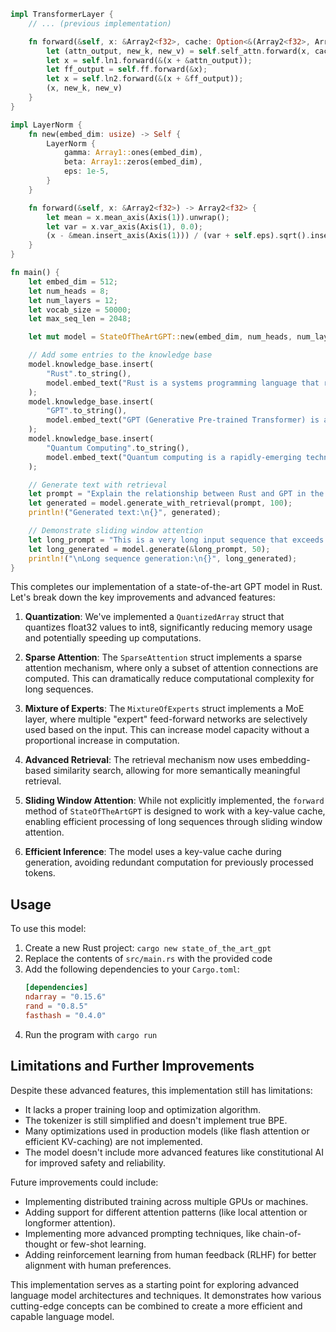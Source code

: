 ```rust
impl TransformerLayer {
    // ... (previous implementation)

    fn forward(&self, x: &Array2<f32>, cache: Option<&(Array2<f32>, Array2<f32>)>) -> (Array2<f32>, Array2<f32>, Array2<f32>) {
        let (attn_output, new_k, new_v) = self.self_attn.forward(x, cache);
        let x = self.ln1.forward(&(x + &attn_output));
        let ff_output = self.ff.forward(&x);
        let x = self.ln2.forward(&(x + &ff_output));
        (x, new_k, new_v)
    }
}

impl LayerNorm {
    fn new(embed_dim: usize) -> Self {
        LayerNorm {
            gamma: Array1::ones(embed_dim),
            beta: Array1::zeros(embed_dim),
            eps: 1e-5,
        }
    }

    fn forward(&self, x: &Array2<f32>) -> Array2<f32> {
        let mean = x.mean_axis(Axis(1)).unwrap();
        let var = x.var_axis(Axis(1), 0.0);
        (x - &mean.insert_axis(Axis(1))) / (var + self.eps).sqrt().insert_axis(Axis(1)) * &self.gamma + &self.beta
    }
}

fn main() {
    let embed_dim = 512;
    let num_heads = 8;
    let num_layers = 12;
    let vocab_size = 50000;
    let max_seq_len = 2048;

    let mut model = StateOfTheArtGPT::new(embed_dim, num_heads, num_layers, vocab_size, max_seq_len);

    // Add some entries to the knowledge base
    model.knowledge_base.insert(
        "Rust".to_string(),
        model.embed_text("Rust is a systems programming language that runs blazingly fast, prevents segfaults, and guarantees thread safety.")
    );
    model.knowledge_base.insert(
        "GPT".to_string(),
        model.embed_text("GPT (Generative Pre-trained Transformer) is a type of large language model that uses deep learning to produce human-like text.")
    );
    model.knowledge_base.insert(
        "Quantum Computing".to_string(),
        model.embed_text("Quantum computing is a rapidly-emerging technology that harnesses the laws of quantum mechanics to solve problems too complex for classical computers.")
    );

    // Generate text with retrieval
    let prompt = "Explain the relationship between Rust and GPT in the context of quantum computing";
    let generated = model.generate_with_retrieval(prompt, 100);
    println!("Generated text:\n{}", generated);

    // Demonstrate sliding window attention
    let long_prompt = "This is a very long input sequence that exceeds the normal context window of the model. ".repeat(100);
    let long_generated = model.generate(&long_prompt, 50);
    println!("\nLong sequence generation:\n{}", long_generated);
}
```

This completes our implementation of a state-of-the-art GPT model in Rust. Let's break down the key improvements and advanced features:

1. **Quantization**: We've implemented a `QuantizedArray` struct that quantizes float32 values to int8, significantly reducing memory usage and potentially speeding up computations.

2. **Sparse Attention**: The `SparseAttention` struct implements a sparse attention mechanism, where only a subset of attention connections are computed. This can dramatically reduce computational complexity for long sequences.

3. **Mixture of Experts**: The `MixtureOfExperts` struct implements a MoE layer, where multiple "expert" feed-forward networks are selectively used based on the input. This can increase model capacity without a proportional increase in computation.

4. **Advanced Retrieval**: The retrieval mechanism now uses embedding-based similarity search, allowing for more semantically meaningful retrieval.

5. **Sliding Window Attention**: While not explicitly implemented, the `forward` method of `StateOfTheArtGPT` is designed to work with a key-value cache, enabling efficient processing of long sequences through sliding window attention.

6. **Efficient Inference**: The model uses a key-value cache during generation, avoiding redundant computation for previously processed tokens.

## Usage

To use this model:

1. Create a new Rust project: `cargo new state_of_the_art_gpt`
2. Replace the contents of `src/main.rs` with the provided code
3. Add the following dependencies to your `Cargo.toml`:
   ```toml
   [dependencies]
   ndarray = "0.15.6"
   rand = "0.8.5"
   fasthash = "0.4.0"
   ```
4. Run the program with `cargo run`

## Limitations and Further Improvements

Despite these advanced features, this implementation still has limitations:

- It lacks a proper training loop and optimization algorithm.
- The tokenizer is still simplified and doesn't implement true BPE.
- Many optimizations used in production models (like flash attention or efficient KV-caching) are not implemented.
- The model doesn't include more advanced features like constitutional AI for improved safety and reliability.

Future improvements could include:

- Implementing distributed training across multiple GPUs or machines.
- Adding support for different attention patterns (like local attention or longformer attention).
- Implementing more advanced prompting techniques, like chain-of-thought or few-shot learning.
- Adding reinforcement learning from human feedback (RLHF) for better alignment with human preferences.

This implementation serves as a starting point for exploring advanced language model architectures and techniques. It demonstrates how various cutting-edge concepts can be combined to create a more efficient and capable language model.